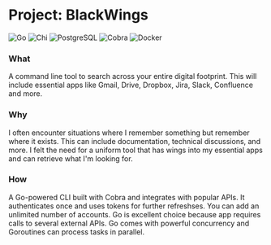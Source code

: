 # Project: BlackWings
![Go](https://img.shields.io/badge/Go-00ADD8?logo=go&logoColor=white) ![Chi](https://img.shields.io/badge/Chi-02A9E0?logo=go&logoColor=white) ![PostgreSQL](https://img.shields.io/badge/PostgreSQL-336791?logo=postgresql&logoColor=white) ![Cobra](https://img.shields.io/badge/Cobra-02A9E0?logo=go&logoColor=white) ![Docker](https://img.shields.io/badge/Docker-2496ED?logo=docker&logoColor=white)


### What
A command line tool to search across your entire digital footprint. This will include essential apps like Gmail, Drive, Dropbox, Jira, Slack, Confluence and more.

### Why
I often encounter situations where I remember something but remember where it exists. This can include documentation, technical discussions, and more. I felt the need for a uniform tool that has wings into my essential apps and can retrieve what I'm looking for. 

### How
A Go-powered CLI built with Cobra and integrates with popular APIs. It authenticates once and uses tokens for further refreshses. You can add an unlimited number of accounts. Go is excellent choice because app requires calls to several external APIs. Go comes with powerful concurrency and Goroutines can process tasks in parallel. 
